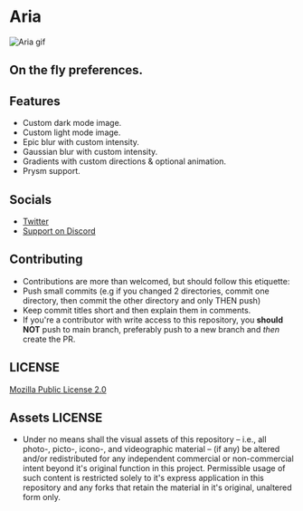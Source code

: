 # Aria

![Aria gif](https://media.giphy.com/media/Vukjx1jPP6vi6lxByn/giphy.gif)

## On the fly preferences.

## Features

* Custom dark mode image.
* Custom light mode image.
* Epic blur with custom intensity.
* Gaussian blur with custom intensity.
* Gradients with custom directions & optional animation.
* Prysm support.

## Socials

* [Twitter](https://twitter.com/Lukii120)
* [Support on Discord](https://discord.gg/2y5uWhhNJu)

## Contributing

* Contributions are more than welcomed, but should follow this etiquette:
* Push small commits (e.g if you changed 2 directories, commit one directory, then commit the other directory and only THEN push)
* Keep commit titles short and then explain them in comments.
* If you're a contributor with write access to this repository, you **should NOT** push to main branch, preferably push to a new branch and *then* create the PR.

## LICENSE

[Mozilla Public License 2.0](https://www.mozilla.org/en-US/MPL/2.0/)

## Assets LICENSE

* Under no means shall the visual assets of this repository – i.e., all photo-, picto-, icono-, and videographic material – (if any) be altered and/or redistributed for any independent commercial or non-commercial intent beyond it's original function in this project. Permissible usage of such content is restricted solely to it's express application in this repository and any forks that retain the material in it's original, unaltered form only.

